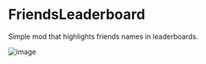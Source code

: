 # FriendsLeaderboard

Simple mod that highlights friends names in leaderboards.

![image](https://github.com/taypexx/FriendsLeaderboard/assets/102821080/87a563cd-215b-4085-9760-3faae1e74652)
